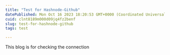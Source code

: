 ```yaml
---
title: "Test for Hashnode-Github"
datePublished: Mon Oct 16 2023 18:20:53 GMT+0000 (Coordinated Universal Time)
cuid: clnt8189m000d09jq4fz2benf
slug: test-for-hashnode-github
tags: test

---
```


This blog is for checking the connection